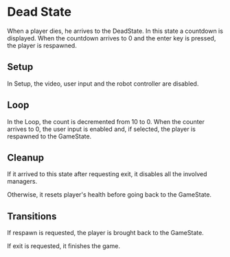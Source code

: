 # Dead State
When a player dies, he arrives to the DeadState. In this state a countdown is displayed. When the countdown arrives to 0 and the enter key is pressed, the player is respawned.


## Setup
In Setup, the video, user input and the robot controller are disabled.

## Loop
In the Loop, the count is decremented from 10 to 0. When the counter arrives to 0, the user input is enabled and, if selected, the player is respawned to the GameState.

## Cleanup
If it arrived to this state after requesting exit, it disables all the involved managers.

Otherwise, it resets player's health before going back to the GameState.

## Transitions
If respawn is requested, the player is brought back to the GameState.

If exit is requested, it finishes the game.